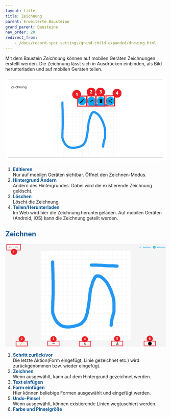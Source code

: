 ```yaml
---
layout: title
title: Zeichnung
parent: Erweiterte Bausteine
grand_parent: Bausteine
nav_order: 20
redirect_from:
    - /docs/record-spec-settings/grand-child-expanded/drawing.html
---
```


Mit dem Baustein _Zeichnung_ können auf mobilen Geräten Zeichnungen erstellt werden.
Die Zeichnung lässt sich in Ausdrücken einbinden, als Bild herunterladen und auf mobilen Geräten teilen.

![1drawing](\old_assets\record-spec-settings\1drawing.png '1drawing')

1. <span style="color:#0b5394">**Editieren**</span>  
   Nur auf mobilen Geräten sichtbar. Öffnet den Zeichnen-Modus.
2. <span style="color:#0b5394">**Hintergrund Ändern**</span>  
   Ändern des Hintergrundes. Dabei wird die existierende Zeichnung gelöscht.
3. <span style="color:#0b5394">**Löschen**</span>  
   Löscht die Zeichnung
4. <span style="color:#0b5394">**Teilen/Herunterladen**</span>  
   Im Web wird hier die Zeichnung heruntergeladen. Auf mobilen Geräten (Android, iOS) kann die Zeichnung geteilt werden.

## <span style="color:#0b5394">Zeichnen</span>

![2drawing](\old_assets\record-spec-settings\2drawing.png '2drawing')

1. <span style="color:#0b5394">**Schritt zurück/vor**</span>  
   Die letzte Aktion(Form eingefügt, Linie gezeichnet etc.) wird zurückgenommen bzw. wieder eingefügt.
2. <span style="color:#0b5394">**Zeichnen**</span>  
   Wenn ausgewählt, kann auf dem Hintergrund gezeichnet werden.
3. <span style="color:#0b5394">**Text einfügen**</span>
4. <span style="color:#0b5394">**Form einfügen**</span>  
   HIer können beliebige Formen ausgewählt und eingefügt werden.
5. <span style="color:#0b5394">**Undo-Pinsel**</span>  
   Wenn ausgewählt, können existierende Linien wegtuschiert werden.
6. <span style="color:#0b5394">**Farbe und Pinselgröße**</span>
